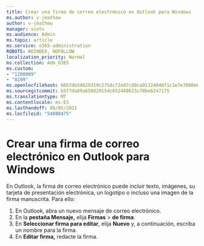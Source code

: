 ```yaml
---
title: Crear una firma de correo electrónico en Outlook para Windows
ms.author: v-jmathew
author: v-jmathew
manager: scotv
ms.audience: Admin
ms.topic: article
ms.service: o365-administration
ROBOTS: NOINDEX, NOFOLLOW
localization_priority: Normal
ms.collection: Adm_O365
ms.custom:
- "1200009"
- "8199"
ms.openlocfilehash: 66b7db54629319c275dc72ed7cd0ca91324040f1c1e7e7080e69c62e31a03cc2
ms.sourcegitcommit: b5f7da89a650d2915dc652449623c78be6247175
ms.translationtype: MT
ms.contentlocale: es-ES
ms.lasthandoff: 08/05/2021
ms.locfileid: "54080475"
---
```

# <a name="create-an-email-signature-in-outlook-for-windows"></a>Crear una firma de correo electrónico en Outlook para Windows

En Outlook, la firma de correo electrónico puede incluir texto, imágenes, su tarjeta de presentación electrónica, un logotipo o incluso una imagen de la firma manuscrita. Para ello:

1. En Outlook, abra un nuevo mensaje de correo electrónico.
2. En la **pestaña Mensaje,** elija **Firmas**  >  **de firma**.
3. En **Seleccionar firma para editar**, elija **Nuevo** y, a continuación, escriba un nombre para la firma.
4. En **Editar firma,** redacte la firma.

